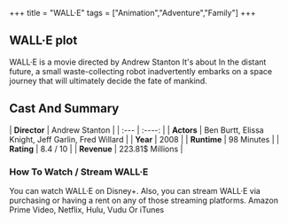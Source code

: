 +++
title = "WALL·E"
tags = ["Animation","Adventure","Family"]
+++
## WALL·E plot
WALL·E is a movie directed by Andrew Stanton It's about In the distant future, a small waste-collecting robot inadvertently embarks on a space journey that will ultimately decide the fate of mankind.
## Cast And Summary
| **Director**      | Andrew Stanton |
    | :---        |    :----:   |
    |  **Actors** | Ben Burtt, Elissa Knight, Jeff Garlin, Fred Willard |
    | **Year**   | 2008    |
    |  **Runtime** | 98 Minutes |
    |  **Rating** | 8.4 / 10 | 
    |  **Revenue** | 223.81$ Millions |
### How To Watch / Stream WALL·E
You can watch WALL·E on Disney+.
Also, you can stream WALL·E via purchasing or having a rent on any of those streaming platforms.
Amazon Prime Video, Netflix, Hulu, Vudu Or iTunes